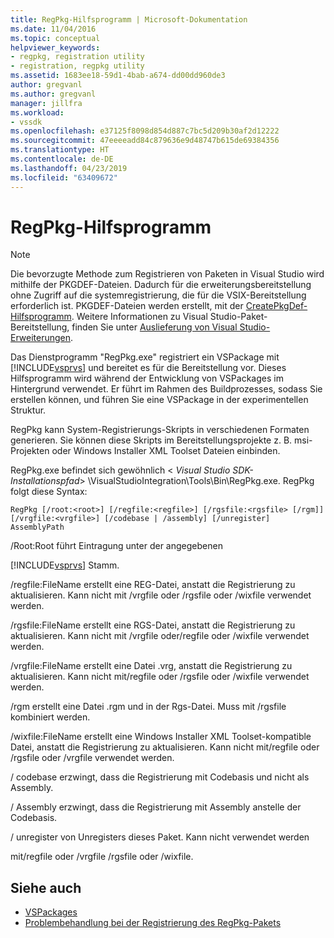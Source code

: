 ```yaml
---
title: RegPkg-Hilfsprogramm | Microsoft-Dokumentation
ms.date: 11/04/2016
ms.topic: conceptual
helpviewer_keywords:
- regpkg, registration utility
- registration, regpkg utility
ms.assetid: 1683ee18-59d1-4bab-a674-dd00dd960de3
author: gregvanl
ms.author: gregvanl
manager: jillfra
ms.workload:
- vssdk
ms.openlocfilehash: e37125f8098d854d887c7bc5d209b30af2d12222
ms.sourcegitcommit: 47eeeeadd84c879636e9d48747b615de69384356
ms.translationtype: HT
ms.contentlocale: de-DE
ms.lasthandoff: 04/23/2019
ms.locfileid: "63409672"
---
```

# <a name="regpkg-utility"></a>RegPkg-Hilfsprogramm
> [!NOTE]
> Die bevorzugte Methode zum Registrieren von Paketen in Visual Studio wird mithilfe der PKGDEF-Dateien. Dadurch für die erweiterungsbereitstellung ohne Zugriff auf die systemregistrierung, die für die VSIX-Bereitstellung erforderlich ist. PKGDEF-Dateien werden erstellt, mit der [CreatePkgDef-Hilfsprogramm](../../extensibility/internals/createpkgdef-utility.md). Weitere Informationen zu Visual Studio-Paket-Bereitstellung, finden Sie unter [Auslieferung von Visual Studio-Erweiterungen](../../extensibility/shipping-visual-studio-extensions.md).

 Das Dienstprogramm "RegPkg.exe" registriert ein VSPackage mit [!INCLUDE[vsprvs](../../code-quality/includes/vsprvs_md.md)] und bereitet es für die Bereitstellung vor. Dieses Hilfsprogramm wird während der Entwicklung von VSPackages im Hintergrund verwendet. Er führt im Rahmen des Buildprozesses, sodass Sie erstellen können, und führen Sie eine VSPackage in der experimentellen Struktur.

 RegPkg kann System-Registrierungs-Skripts in verschiedenen Formaten generieren. Sie können diese Skripts im Bereitstellungsprojekte z. B. msi-Projekten oder Windows Installer XML Toolset Dateien einbinden.

 RegPkg.exe befindet sich gewöhnlich \< *Visual Studio SDK-Installationspfad*> \VisualStudioIntegration\Tools\Bin\RegPkg.exe. RegPkg folgt diese Syntax:

```
RegPkg [/root:<root>] [/regfile:<regfile>] [/rgsfile:<rgsfile> [/rgm]] [/vrgfile:<vrgfile>] [/codebase | /assembly] [/unregister] AssemblyPath
```

 /Root:Root führt Eintragung unter der angegebenen

 [!INCLUDE[vsprvs](../../code-quality/includes/vsprvs_md.md)] Stamm.

 /regfile:FileName erstellt eine REG-Datei, anstatt die Registrierung zu aktualisieren.  Kann nicht mit /vrgfile oder /rgsfile oder /wixfile verwendet werden.

 /rgsfile:FileName erstellt eine RGS-Datei, anstatt die Registrierung zu aktualisieren.  Kann nicht mit /vrgfile oder/regfile oder /wixfile verwendet werden.

 /vrgfile:FileName erstellt eine Datei .vrg, anstatt die Registrierung zu aktualisieren.  Kann nicht mit/regfile oder /rgsfile oder /wixfile verwendet werden.

 /rgm erstellt eine Datei .rgm und in der Rgs-Datei.  Muss mit /rgsfile kombiniert werden.

 /wixfile:FileName erstellt eine Windows Installer XML Toolset-kompatible Datei, anstatt die Registrierung zu aktualisieren.  Kann nicht mit/regfile oder /rgsfile oder /vrgfile verwendet werden.

 / codebase erzwingt, dass die Registrierung mit Codebasis und nicht als Assembly.

 / Assembly erzwingt, dass die Registrierung mit Assembly anstelle der Codebasis.

 / unregister von Unregisters dieses Paket.  Kann nicht verwendet werden

 mit/regfile oder /vrgfile /rgsfile oder /wixfile.

## <a name="see-also"></a>Siehe auch
- [VSPackages](../../extensibility/internals/vspackages.md)
- [Problembehandlung bei der Registrierung des RegPkg-Pakets](../../extensibility/internals/troubleshooting-regpkg-package-registration.md)